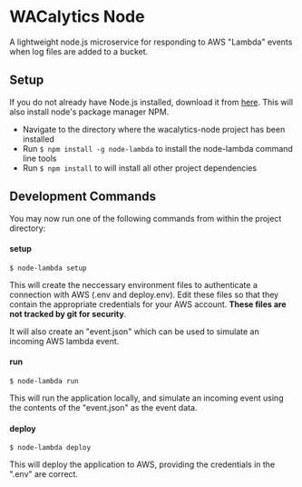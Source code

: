 # WACalytics Node

A lightweight node.js microservice for responding to AWS "Lambda" events when log files are added to a bucket.

## Setup

If you do not already have Node.js installed, download it from [here](https://nodejs.org/en/). This will also install node's package manager NPM.

- Navigate to the directory where the wacalytics-node project has been installed
- Run `$ npm install -g node-lambda` to install the node-lambda command line tools
- Run `$ npm install` to will install all other project dependencies

## Development Commands

You may now run one of the following commands from within the project directory:

#### setup

`$ node-lambda setup`

This will create the neccessary environment files to authenticate a connection with AWS (.env and deploy.env). Edit these files so that they contain the appropriate credentials for your AWS account. **These files are not tracked by git for security**.

It will also create an "event.json" which can be used to simulate an incoming AWS lambda event. 

#### run

`$ node-lambda run`

This will run the application locally, and simulate an incoming event using the contents of the "event.json" as the event data.

#### deploy

`$ node-lambda deploy`

This will deploy the application to AWS, providing the credentials in the ".env" are correct.
